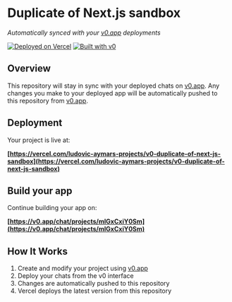 # Duplicate of Next.js sandbox

*Automatically synced with your [v0.app](https://v0.app) deployments*

[![Deployed on Vercel](https://img.shields.io/badge/Deployed%20on-Vercel-black?style=for-the-badge&logo=vercel)](https://vercel.com/ludovic-aymars-projects/v0-duplicate-of-next-js-sandbox)
[![Built with v0](https://img.shields.io/badge/Built%20with-v0.app-black?style=for-the-badge)](https://v0.app/chat/projects/mlGxCxiY0Sm)

## Overview

This repository will stay in sync with your deployed chats on [v0.app](https://v0.app).
Any changes you make to your deployed app will be automatically pushed to this repository from [v0.app](https://v0.app).

## Deployment

Your project is live at:

**[https://vercel.com/ludovic-aymars-projects/v0-duplicate-of-next-js-sandbox](https://vercel.com/ludovic-aymars-projects/v0-duplicate-of-next-js-sandbox)**

## Build your app

Continue building your app on:

**[https://v0.app/chat/projects/mlGxCxiY0Sm](https://v0.app/chat/projects/mlGxCxiY0Sm)**

## How It Works

1. Create and modify your project using [v0.app](https://v0.app)
2. Deploy your chats from the v0 interface
3. Changes are automatically pushed to this repository
4. Vercel deploys the latest version from this repository
